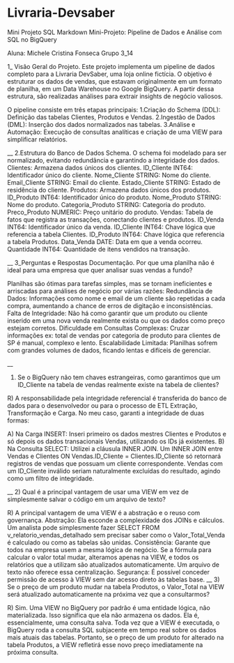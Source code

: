 # Livraria-Devsaber
Mini Projeto SQL
Markdown
 Mini-Projeto: Pipeline de Dados e Análise com SQL no BigQuery

Aluna: Michele Cristina Fonseca 
Grupo 3_14

1_ Visão Geral do Projeto.
Este projeto implementa um pipeline de dados completo para a Livraria DevSaber, uma loja online fictícia. O objetivo é estruturar os dados de vendas, que estavam originalmente em um formato de planilha, em um Data Warehouse no Google BigQuery. A partir dessa estrutura, são realizadas análises para extrair insights de negócio valiosos.

O pipeline consiste em três etapas principais:
1.Criação do Schema (DDL): Definição das tabelas Clientes, Produtos e Vendas.
2.Ingestão de Dados (DML): Inserção dos dados normalizados nas tabelas.
3.Análise e Automação: Execução de consultas analíticas e criação de uma VIEW para simplificar relatórios.

__
2.Estrutura do Banco de Dados Schema.
O schema foi modelado para ser normalizado, evitando redundância e garantindo a integridade dos dados.
Clientes: Armazena dados únicos dos clientes.
 ID_Cliente INT64: Identificador único do cliente.
 Nome_Cliente STRING: Nome do cliente.
 Email_Cliente STRING: Email do cliente.
 Estado_Cliente STRING: Estado de residência do cliente.
Produtos: Armazena dados únicos dos produtos.
ID_Produto INT64: Identificador único do produto.
Nome_Produto STRING: Nome do produto.
Categoria_Produto STRING: Categoria do produto.
Preco_Produto NUMERIC: Preço unitário do produto.
Vendas: Tabela de fatos que registra as transações, conectando clientes e produtos.
ID_Venda INT64: Identificador único da venda.
ID_Cliente INT64: Chave lógica que referencia a tabela Clientes.
ID_Produto INT64: Chave lógica que referencia a tabela Produtos.
Data_Venda DATE: Data em que a venda ocorreu.
Quantidade INT64: Quantidade de itens vendidos na transação.

__
3_Perguntas e Respostas Documentação.
Por que uma planilha não é ideal para uma empresa que quer analisar suas vendas a fundo?

Planilhas são ótimas para tarefas simples, mas se tornam ineficientes e arriscadas para análises de negócio por várias razões:
Redundância de Dados: Informações como nome e email de um cliente são repetidas a cada compra, aumentando a chance de erros de digitação e inconsistências.
Falta de Integridade: Não há como garantir que um produto ou cliente inserido em uma nova venda realmente exista ou que os dados como preço estejam corretos.
Dificuldade em Consultas Complexas: Cruzar informações ex: total de vendas por categoria de produto para clientes de SP é manual, complexo e lento.
Escalabilidade Limitada: Planilhas sofrem com grandes volumes de dados, ficando lentas e difíceis de gerenciar.

__
1) Se o BigQuery não tem chaves estrangeiras, como garantimos que um ID_Cliente na tabela de vendas realmente existe na tabela de clientes?

R) A responsabilidade pela integridade referencial é transferida do banco de dados para o desenvolvedor ou para o processo de ETL Extração, Transformação e Carga. No meu caso, garanti a integridade de duas formas:

A) Na Carga INSERT: Inseri primeiro os dados mestres Clientes e Produtos e só depois os dados transacionais Vendas, utilizando os IDs já existentes.
B) Na Consulta SELECT: Utilizei a cláusula INNER JOIN. Um INNER JOIN entre Vendas e Clientes ON Vendas.ID_Cliente = Clientes.ID_Cliente só retornará registros de vendas que possuam um cliente correspondente. Vendas com um ID_Cliente inválido seriam naturalmente excluídas do resultado, agindo como um filtro de integridade.

__
2) Qual é a principal vantagem de usar uma VIEW em vez de simplesmente salvar o código em um arquivo de texto?

R) A principal vantagem de uma VIEW é a abstração e o reuso com governança.
 Abstração: Ela esconde a complexidade dos JOINs e cálculos. Um analista pode simplesmente fazer SELECT  FROM v_relatorio_vendas_detalhado sem precisar saber como o Valor_Total_Venda é calculado ou como as tabelas são unidas.
 Consistência: Garante que todos na empresa usem a mesma lógica de negócio. Se a fórmula para calcular o valor total mudar, alteramos apenas na VIEW, e todos os relatórios que a utilizam são atualizados automaticamente. Um arquivo de texto não oferece essa centralização.
 Segurança: É possível conceder permissão de acesso à VIEW sem dar acesso direto às tabelas base.
__
3) Se o preço de um produto mudar na tabela Produtos, o Valor_Total na VIEW será atualizado automaticamente na próxima vez que a consultarmos?

R) Sim. Uma VIEW no BigQuery por padrão é uma entidade lógica, não materializada. Isso significa que ela não armazena os dados. Ela é, essencialmente, uma consulta salva. Toda vez que a VIEW é executada, o BigQuery roda a consulta SQL subjacente em tempo real sobre os dados mais atuais das tabelas. Portanto, se o preço de um produto for alterado na tabela Produtos, a VIEW refletirá esse novo preço imediatamente na próxima consulta.
